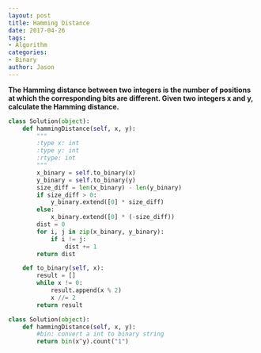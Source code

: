 ```yaml
---
layout: post
title: Hamming Distance
date: 2017-04-26
tags:
- Algorithm
categories:
- Binary
author: Jason
---
```

**The Hamming distance between two integers is the number of positions at which the corresponding bits are different. Given two integers x and y, calculate the Hamming distance.**

```python
class Solution(object):
    def hammingDistance(self, x, y):
        """
        :type x: int
        :type y: int
        :rtype: int
        """
        x_binary = self.to_binary(x)
        y_binary = self.to_binary(y)
        size_diff = len(x_binary) - len(y_binary)
        if size_diff > 0:
            y_binary.extend([0] * size_diff)
        else:
            x_binary.extend([0] * (-size_diff))
        dist = 0
        for i, j in zip(x_binary, y_binary):
            if i != j:
                dist += 1
        return dist

    def to_binary(self, x):
        result = []
        while x != 0:
            result.append(x % 2)
            x //= 2
        return result
```

```python
class Solution(object):
    def hammingDistance(self, x, y):
        #bin: convert a int to binary string
        return bin(x^y).count("1")
```
